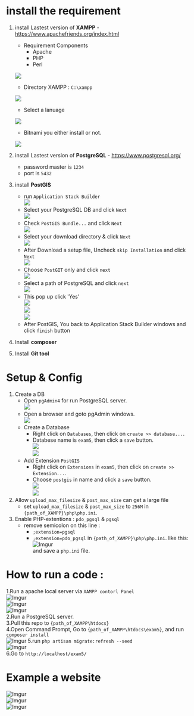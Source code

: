 # install the requirement
1. install Lastest version of **XAMPP** - https://www.apachefriends.org/index.html
     - Requirement Components
          - Apache
          - PHP
          - Perl
          
     ![](https://i.imgur.com/qWVGG6F.png)
     - Directory XAMPP : `C:\xampp`
     
     ![](https://i.imgur.com/DSeZzXN.png)
     - Select a lanuage
     
     ![](https://i.imgur.com/kwKKjOz.png)
     - Bitnami you either install or not.
     
     ![](https://i.imgur.com/93fP6lz.png)
2. install Lastest version of **PostgreSQL** -  https://www.postgresql.org/
     - password master is `1234`
     - port is `5432`
3. install **PostGIS**
     - run `Application Stack Builder`<br>
     ![](https://i.imgur.com/jlE7N9J.png)
     - Select your PostgreSQL DB and click `Next`<br>
     ![](https://i.imgur.com/LWgaprE.png)
     - Check `PostGIS Bundle...` and click `Next`<br>
     ![](https://i.imgur.com/t8KU4PS.png)
     - Select your download directory & click `Next`<br>
     ![](https://i.imgur.com/VydlZRk.png)
     - After Download a setup file, Uncheck `skip Installation` and click `Next`<br>
     ![](https://i.imgur.com/327MmWM.png)
     - Choose `PostGIT` only and click `next`<br>
     ![](https://i.imgur.com/ESvQZPT.png)
     - Select a path of PostgreSQL and click `next`<br>
     ![](https://i.imgur.com/KF51wEI.png)
     - This pop up click 'Yes'<br>
     ![](https://i.imgur.com/GEyedQA.png)<br>
     ![](https://i.imgur.com/RxY1KsA.png)<br>
     ![](https://i.imgur.com/NfJiSRg.png)
     - After PostGIS, You back to Application Stack Builder windows and click `finish` button
4. Install **composer**
5. Install **Git tool**
# Setup & Config
1. Create a DB
     - Open `pgAdmin4` for run PostgreSQL server.<br>
     ![](https://i.imgur.com/9DGky9B.png)
     - Open a browser and goto pgAdmin windows.<br>
     ![](https://i.imgur.com/y5br1Pz.png)
     - Create a Database
          - Right click on `Databases`, then click on `create >> database...`.
          - Databese name is `exam5`, then click a `save` button.<br>
     ![](https://i.imgur.com/pUz0fDx.png)<br>
     ![](https://i.imgur.com/vkDrGOL.png)<br>
     - Add Extension `PostGIS`<br>
          - Right click on `Extensions` in `exam5`, then click on `create >> Extension...`.
          - Choose `postgis` in name and click a `save` button.<br>
     ![](https://i.imgur.com/MciEPEi.png)<br>
     ![](https://i.imgur.com/akC8vLU.png)<br>
2. Allow `upload_max_filesize` & `post_max_size` can get a large file
     - set `upload_max_filesize` & `post_max_size` to `256M` in `{path_of_XAMPP}\php\php.ini`.
3. Enable PHP-extentions : `pdo_pgsql` & `pgsql`
     - remove semicolon on this line :
          - `;extension=pgsql`
          - `;extension=pdo_pgsql`
     in `{path_of_XAMPP}\php\php.ini`. like this:<br>
     ![Imgur](https://i.imgur.com/SbdSPDB.png)<br>
     and save a `php.ini` file.

# How to run a code : 
1.Run a apache local server via `XAMPP contorl Panel`<br>
     ![Imgur](https://i.imgur.com/2SK2om3.png)<br>
     ![Imgur](https://i.imgur.com/RcgCDrX.png)<br>
     ![Imgur](https://i.imgur.com/aIH3Mkt.png)<br>
2.Run a PostgreSQL server.<br>
3.Pull this repo to `{path_of_XAMPP\htdocs}`<br>
4.Open Command Prompt, Go to `{path_of_XAMPP\htdocs\exam5}`, and run `composer install`<br>
![Imgur](https://i.imgur.com/m1ZFgJf.png)
5.run `php artisan migrate:refresh --seed`<br>
![Imgur](https://i.imgur.com/AUsPbom.png)<br>
6.Go to `http://localhost/exam5/`<br>
# Example a website
![Imgur](https://i.imgur.com/FyVyVZb.png)<br>
![Imgur](https://i.imgur.com/X6Gh6UU.png)<br>
![Imgur](https://i.imgur.com/Yyrs2hN.png)
